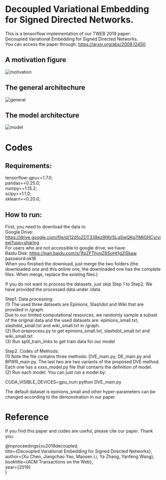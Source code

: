 # Decoupled Variational Embedding for Signed Directed Networks.    
This is a tensorflow implementation of our TWEB 2019 paper:  
Decoupled Variational Embedding for Signed Directed Networks.  
You can access the paper through:  https://arxiv.org/abs/2008.12450  

## A motivation figure  
![motivation](https://github.com/xuChenSJTU/DVE-master/blob/master/motivation.png)  
## The general architechure  
![general](https://github.com/xuChenSJTU/DVE-master/blob/master/generature_architecture.png)  
## The model architecture  
![model](https://github.com/xuChenSJTU/DVE-master/blob/master/model_architecture.png)  

# Codes
## Requirements:  
tensorflow-gpu==1.7.0;  
pandas==0.25.0;  
numpy==1.15.2;  
scipy==1.1.0;  
sklearn==0.20.0;  

## How to run:  

First, you need to download the data in:   
Google Drive:  https://drive.google.com/file/d/12d1oZDT338ez9fAVSLgSwQKg7lMiGHCy/view?usp=sharing  
For users who are not accessible to google drive, we have:  
Baidu Disk: https://pan.baidu.com/s/1fpZFThvqZ6SoHt1g2lSkaw  password:ok18   
When you finished the download, just merge the two folders (the downloaded one and this online one, the downloaded one has the complete files. When merge, replace the existing files.)   

If you do not want to process the datasets, just skip Step 1 to Step2. We have provided the processed data under /data   

Step1. Data processing:  
(1) The used three datasets are Epinions, Slashdot and Wiki that are provided in /graph.  
Due to our limited computational resources, we randomly sample a subset of the original data and the used datasets are: epinions_small.txt, slashdot_small.txt and wiki_small.txt in /graph.  
(2) Run preprocess.py to get epinions_small.txt, slashdot_small.txt and wiki_small.txt  
(3) Run split_train_links to get train data for our model  

Step2. Codes of Methods:  
(1) Note the file contains three methods: DVE_main.py, DE_main.py and BPWR_main.py. The last two are two variants of the proposed DVE method. Each one has a xxxx_model.py file that contains the definition of model.  
(2) Run each model. You can just run a model by:  

CUDA_VISIBLE_DEVICES=gpu_num python DVE_main.py  

The default dataset is epinions_small and other hyper-parameters can be changed according to the demonstration in our paper.  

# Reference   
If you find this paper and codes are useful, please cite our paper. Thank you.  

@inproceedings{xu2019decoupled,  
  title={Decoupled Variational Embedding for Signed Directed Networks},  
  author={Xu Chen, Jiangchao Yao, Maosen Li, Ya Zhang, Yanfeng Wang},  
  booktitle={ACM Transactions on the Web},  
  year={2019}  
}  
